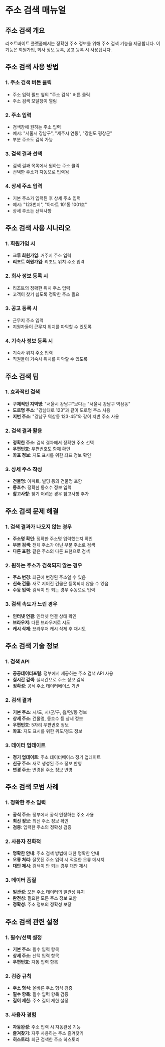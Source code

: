 # 주소 검색 매뉴얼

## 주소 검색 개요

리조트바이트 플랫폼에서는 정확한 주소 정보를 위해 주소 검색 기능을 제공합니다. 이 기능은 회원가입, 회사 정보 등록, 공고 등록 시 사용됩니다.

## 주소 검색 사용 방법

### 1. 주소 검색 버튼 클릭
- 주소 입력 필드 옆의 "주소 검색" 버튼 클릭
- 주소 검색 모달창이 열림

### 2. 주소 입력
- 검색창에 원하는 주소 입력
- 예시: "서울시 강남구", "제주시 연동", "강원도 평창군"
- 부분 주소도 검색 가능

### 3. 검색 결과 선택
- 검색 결과 목록에서 원하는 주소 클릭
- 선택한 주소가 자동으로 입력됨

### 4. 상세 주소 입력
- 기본 주소가 입력된 후 상세 주소 입력
- 예시: "123번지", "아파트 101동 1001호"
- 상세 주소는 선택사항

## 주소 검색 사용 시나리오

### 1. 회원가입 시
- **크루 회원가입**: 거주지 주소 입력
- **리조트 회원가입**: 리조트 위치 주소 입력

### 2. 회사 정보 등록 시
- 리조트의 정확한 위치 주소 입력
- 고객이 찾기 쉽도록 정확한 주소 필요

### 3. 공고 등록 시
- 근무지 주소 입력
- 지원자들이 근무지 위치를 파악할 수 있도록

### 4. 기숙사 정보 등록 시
- 기숙사 위치 주소 입력
- 직원들이 기숙사 위치를 파악할 수 있도록

## 주소 검색 팁

### 1. 효과적인 검색
- **구체적인 지역명**: "서울시 강남구"보다는 "서울시 강남구 역삼동"
- **도로명 주소**: "강남대로 123"과 같이 도로명 주소 사용
- **지번 주소**: "강남구 역삼동 123-45"와 같이 지번 주소 사용

### 2. 검색 결과 활용
- **정확한 주소**: 검색 결과에서 정확한 주소 선택
- **우편번호**: 우편번호도 함께 확인
- **좌표 정보**: 지도 표시를 위한 좌표 정보 확인

### 3. 상세 주소 작성
- **건물명**: 아파트, 빌딩 등의 건물명 포함
- **동호수**: 정확한 동호수 정보 입력
- **참고사항**: 찾기 어려운 경우 참고사항 추가

## 주소 검색 문제 해결

### 1. 검색 결과가 나오지 않는 경우
- **주소명 확인**: 정확한 주소명 입력했는지 확인
- **부분 검색**: 전체 주소가 아닌 부분 주소로 검색
- **다른 표현**: 같은 주소의 다른 표현으로 검색

### 2. 원하는 주소가 검색되지 않는 경우
- **주소 변경**: 최근에 변경된 주소일 수 있음
- **신축 건물**: 새로 지어진 건물은 등록되지 않을 수 있음
- **수동 입력**: 검색이 안 되는 경우 수동으로 입력

### 3. 검색 속도가 느린 경우
- **인터넷 연결**: 인터넷 연결 상태 확인
- **브라우저**: 다른 브라우저로 시도
- **캐시 삭제**: 브라우저 캐시 삭제 후 재시도

## 주소 검색 기술 정보

### 1. 검색 API
- **공공데이터포털**: 정부에서 제공하는 주소 검색 API 사용
- **실시간 검색**: 실시간으로 주소 정보 검색
- **정확성**: 공식 주소 데이터베이스 기반

### 2. 검색 결과
- **기본 주소**: 시/도, 시/군/구, 읍/면/동 정보
- **상세 주소**: 건물명, 동호수 등 상세 정보
- **우편번호**: 5자리 우편번호 정보
- **좌표**: 지도 표시를 위한 위도/경도 정보

### 3. 데이터 업데이트
- **정기 업데이트**: 주소 데이터베이스 정기 업데이트
- **신규 주소**: 새로 생성된 주소 정보 반영
- **변경 주소**: 변경된 주소 정보 반영

## 주소 검색 모범 사례

### 1. 정확한 주소 입력
- **공식 주소**: 정부에서 공식 인정하는 주소 사용
- **최신 정보**: 최신 주소 정보 확인
- **검증**: 입력한 주소의 정확성 검증

### 2. 사용자 친화적
- **명확한 안내**: 주소 검색 방법에 대한 명확한 안내
- **오류 처리**: 잘못된 주소 입력 시 적절한 오류 메시지
- **대안 제시**: 검색이 안 되는 경우 대안 제시

### 3. 데이터 품질
- **일관성**: 모든 주소 데이터의 일관성 유지
- **완전성**: 필요한 모든 주소 정보 포함
- **정확성**: 주소 정보의 정확성 보장

## 주소 검색 관련 설정

### 1. 필수/선택 설정
- **기본 주소**: 필수 입력 항목
- **상세 주소**: 선택 입력 항목
- **우편번호**: 자동 입력 항목

### 2. 검증 규칙
- **주소 형식**: 올바른 주소 형식 검증
- **필수 항목**: 필수 입력 항목 검증
- **길이 제한**: 주소 길이 제한 설정

### 3. 사용자 경험
- **자동완성**: 주소 입력 시 자동완성 기능
- **즐겨찾기**: 자주 사용하는 주소 즐겨찾기
- **히스토리**: 최근 검색한 주소 히스토리

